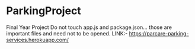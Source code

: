 # ParkingProject
Final Year Project 
Do not touch app.js and package.json... those are important files and need not to be opened.
LINK:- https://parcare-parking-services.herokuapp.com/
